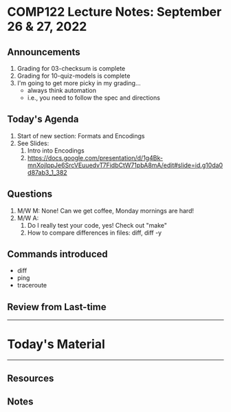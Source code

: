 # COMP122 Lecture Notes: September 26 & 27, 2022

## Announcements
   1. Grading for 03-checksum is complete
   1. Grading for 10-quiz-models is complete
   1. I'm going to get more picky in my grading...
      - always think automation 
      - i.e., you need to follow the spec and directions

## Today's Agenda
   1. Start of new section: Formats and Encodings
   1. See Slides:
      1. Intro into Encodings
      1. https://docs.google.com/presentation/d/1g4Bk-mnXojlppJe6SrcVEuuedvT7FidbCtW71pbA8mA/edit#slide=id.g10da0d87ab3_1_382

## Questions
   1. M/W M: None! Can we get coffee, Monday mornings are hard!
   1. M/W A:
      1. Do I really test your code, yes!  Check out "make"
      1. How to compare differences in files:  diff, diff -y

## Commands introduced
   - diff
   - ping
   - traceroute


## Review from Last-time

---
# Today's Material


---
## Resources
## Notes